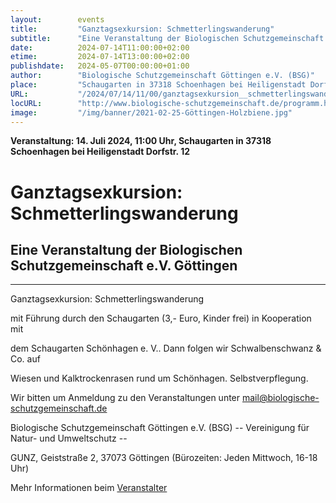 ```yaml
---
layout:        events
title:         "Ganztagsexkursion: Schmetterlingswanderung"
subtitle:      "Eine Veranstaltung der Biologischen Schutzgemeinschaft e.V. Göttingen"
date:          2024-07-14T11:00:00+02:00
etime:         2024-07-14T13:00:00+02:00
publishdate:   2024-05-07T00:00:00+01:00
author:        "Biologische Schutzgemeinschaft Göttingen e.V. (BSG)"
place:         "Schaugarten in 37318 Schoenhagen bei Heiligenstadt Dorfstr. 12"
URL:           "/2024/07/14/11/00/ganztagsexkursion__schmetterlingswanderung"
locURL:        "http://www.biologische-schutzgemeinschaft.de/programm.html"
image:         "/img/banner/2021-02-25-Göttingen-Holzbiene.jpg"
---
```


**Veranstaltung: 14. Juli 2024, 11:00 Uhr, Schaugarten in 37318 Schoenhagen bei Heiligenstadt Dorfstr. 12**

Ganztagsexkursion: Schmetterlingswanderung
===========

Eine Veranstaltung der Biologischen Schutzgemeinschaft e.V. Göttingen
-----------

-------------

Ganztagsexkursion: Schmetterlingswanderung

mit Führung durch den Schaugarten (3,- Euro, Kinder frei) in Kooperation mit

dem Schaugarten Schönhagen e. V.. Dann folgen wir Schwalbenschwanz & Co. auf

Wiesen und Kalktrockenrasen rund um Schönhagen. Selbstverpflegung.


Wir bitten um Anmeldung zu den Veranstaltungen unter mail@biologische-schutzgemeinschaft.de

Biologische Schutzgemeinschaft Göttingen e.V. (BSG)
-- Vereinigung für Natur- und Umweltschutz --

GUNZ, Geiststraße 2, 37073 Göttingen (Bürozeiten: Jeden Mittwoch, 16-18 Uhr)


Mehr Informationen beim [Veranstalter](http://www.biologische-schutzgemeinschaft.de/programm.html)
